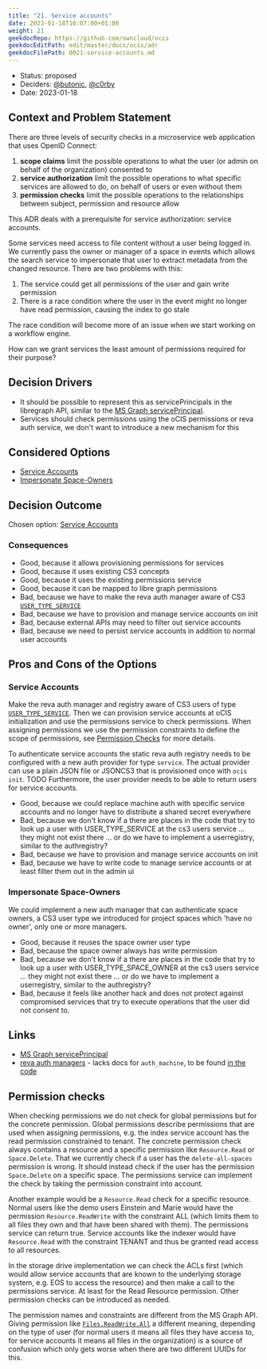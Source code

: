 ```yaml
---
title: "21. Service accounts"
date: 2023-01-18T16:07:00+01:00
weight: 21
geekdocRepo: https://github.com/owncloud/ocis
geekdocEditPath: edit/master/docs/ocis/adr
geekdocFilePath: 0021-service-accounts.md
---
```


* Status: proposed
* Deciders: [@butonic](https://github.com/butonic), [@c0rby](https://github.com/c0rby)
* Date: 2023-01-18

## Context and Problem Statement

There are three levels of security checks in a microservice web application that uses OpenID Connect:
1. **scope claims** limit the possible operations to what the user (or admin on behalf of the organization) consented to
2. **service authorization** limit the possible operations to what specific services are allowed to do, on behalf of users or even without them
3. **permission checks** limit the possible operations to the relationships between subject, permission and resource allow

This ADR deals with a prerequisite for service authorization: service accounts.

Some services need access to file content without a user being logged in. We currently pass the owner or manager
of a space in events which allows the search service to impersonate that user to extract metadata from the changed resource.
There are two problems with this:
1. The service could get all permissions of the user and gain write permission
2. There is a race condition where the user in the event might no longer have read permission, causing the index to go stale

The race condition will become more of an issue when we start working on a workflow engine.

How can we grant services the least amount of permissions required for their purpose?

## Decision Drivers

* It should be possible to represent this as servicePrincipals in the libregraph API, similar to the [MS Graph servicePrincipal](https://learn.microsoft.com/en-us/graph/api/resources/serviceprincipal?view=graph-rest-1.0).
* Services should check permissions using the oCIS permissions or reva auth service, we don't want to introduce a new mechanism for this

## Considered Options

* [Service Accounts](#service-accounts)
* [Impersonate Space-Owners](#impersonate-space-owners)

## Decision Outcome

Chosen option: [Service Accounts](#service-accounts)

### Consequences

* Good, because it allows provisioning permissions for services
* Good, because it uses existing CS3 concepts
* Good, because it uses the existing permissions service
* Good, because it can be mapped to libre graph permissions
* Bad, because we have to make the reva auth manager aware of CS3 [`USER_TYPE_SERVICE`](https://cs3org.github.io/cs3apis/#cs3.identity.user.v1beta1.UserType)
* Bad, because we have to provision and manage service accounts on init
* Bad, because external APIs may need to filter out service accounts
* Bad, because we need to persist service accounts in addition to normal user accounts

## Pros and Cons of the Options

### Service Accounts

Make the reva auth manager and registry aware of CS3 users of type [`USER_TYPE_SERVICE`](https://cs3org.github.io/cs3apis/#cs3.identity.user.v1beta1.UserType). Then we can provision service accounts at oCIS initialization and use the permissions service to check permissions.
When assigning permissions we use the permission constraints to define the scope of permissions, see [Permission Checks](#permission-checks) for more details.

To authenticate service accounts the static reva auth registry needs to be configured with a new auth provider for type `service`. The actual provider can use a plain JSON file or JSONCS3 that is provisioned once with `ocis init`. TODO Furthermore, the user provider needs to be able to return users for service accounts.


* Good, because we could replace machine auth with specific service accounts and no longer have to distribute a shared secret everywhere
* Bad, because we don't know if a there are places in the code that try to look up a user with USER_TYPE_SERVICE at the cs3 users service ... they might not exist there ... or do we have to implement a userregistry, similar to the authregistry?
* Bad, because we have to provision and manage service accounts on init
* Bad, because we have to write code to manage service accounts or at least filter them out in the admin ui


### Impersonate Space-Owners

We could implement a new auth manager that can authenticate space owners, a CS3 user type we introduced for project spaces which 'have no owner', only one or more managers.

* Good, because it reuses the space owner user type
* Bad, because the space owner always has write permission
* Bad, because we don't know if a there are places in the code that try to look up a user with USER_TYPE_SPACE_OWNER at the cs3 users service ... they might not exist there ... or do we have to implement a userregistry, similar to the authregistry?
* Bad, because it feels like another hack and does not protect against compromised services that try to execute operations that the user did not consent to.

## Links

* [MS Graph servicePrincipal](https://learn.microsoft.com/en-us/graph/api/resources/serviceprincipal?view=graph-rest-1.0)
* [reva auth managers](https://reva.link/docs/config/packages/auth/manager/) - lacks docs for `auth_machine`, to be found [in the code](https://github.com/cs3org/reva/blob/edge/pkg/auth/manager/machine/machine.go)

## Permission checks
When checking permissions we do not check for global permissions but for the concrete permission. Global permissions describe permissions that are used when assigning permissions, e.g. the index service account has the read permission constrained to tenant. The concrete permission check always contains a resource and a specific permission like `Resource.Read` or `Space.Delete`. That we currently check if a user has the `delete-all-spaces` permission is wrong. It should instead check if the user has the permission `Space.Delete` on a specific space. The permissions service can implement the check by taking the permission constraint into account.

Another example would be a `Resource.Read` check for a specific resource. Normal users like the demo users Einstein and Marie would have the permission `Resource.ReadWrite` with the constraint ALL (which limits them to all files they own and that have been shared with them). The permissions service can return true. Service accounts like the indexer would have  `Resource.Read` with the constraint TENANT and thus be granted read access to all resources.

In the storage drive implementation we can check the ACLs first (which would allow service accounts that are known to the underlying storage system, e.g. EOS to access the resource) and then make a call to the permissions service. At least for the Read Resource permission. Other permission checks can be introduced as needed.

The permission names and constraints are different from the MS Graph API. Giving permission like [`Files.ReadWrite.All`](https://learn.microsoft.com/en-us/graph/permissions-reference#user-permissions) a different meaning, depending on the type of user (for normal users it means all files they have access to, for service accounts it means all files in the organization) is a source of confusion which only gets worse when there are two different UUIDs for this.
